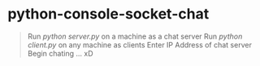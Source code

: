 # python-console-socket-chat

> Run *python server.py* on a machine as a chat server
> Run *python client.py* on any machine as clients
> Enter IP Address of chat server
> Begin chating ... xD
